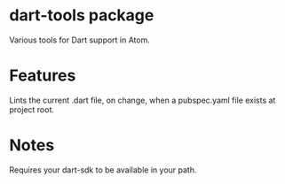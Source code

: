 # dart-tools package

Various tools for Dart support in Atom.

Features
========

Lints the current .dart file, on change, when a pubspec.yaml file exists
at project root.

Notes
=====

Requires your dart-sdk to be available in your path.
